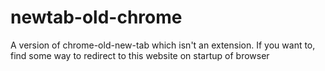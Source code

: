 # newtab-old-chrome
A version of chrome-old-new-tab which isn't an extension. If you want to, find some way to redirect to this website on startup of browser
